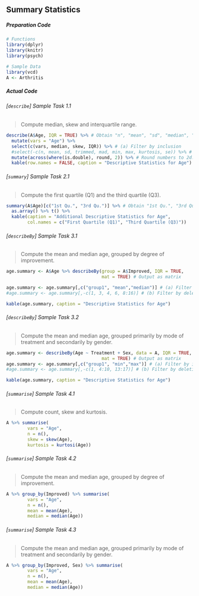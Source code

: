 ## Summary Statistics
##### Preparation Code
```r
# Functions
library(dplyr)
library(knitr)
library(psych)

# Sample Data
library(vcd)
A <- Arthritis
```
##### Actual Code
###### \[`describe`\] Sample Task 1.1
>Compute median, skew and interquartile range.
```r
describe(A$Age, IQR = TRUE) %>% # Obtain "n", "mean", "sd", "median", "trimmed", "mad", "min", "max", "skew", "kurtosis", "se", "IQR"
  mutate(vars = "Age") %>%
  select(c(vars, median, skew, IQR)) %>% # (a) Filter by inclusion
  #select(-c(n, mean, sd, trimmed, mad, min, max, kurtosis, se)) %>% # (b) Filter by deletion
  mutate(across(where(is.double), round, 2)) %>% # Round numbers to 2d.p.
  kable(row.names = FALSE, caption = "Descriptive Statistics for Age")
```
###### \[`summary`\] Sample Task 2.1
>Compute the first quartile (Q1) and the third quartile (Q3).
```r
summary(A$Age)[c("1st Qu.", "3rd Qu.")] %>% # Obtain "1st Qu.", "3rd Qu."
  as.array() %>% t() %>%
  kable(caption = "Additional Descriptive Statistics for Age",
        col.names = c("First Quartile (Q1)", "Third Quartile (Q3)"))
```
###### \[`describeBy`\] Sample Task 3.1
>Compute the mean and median age, grouped by degree of improvement.
```r
age.summary <- A$Age %>% describeBy(group = A$Improved, IQR = TRUE,
                                    mat = TRUE) # Output as matrix

age.summary <- age.summary[,c("group1", "mean","median")] # (a) Filter by inclusion
#age.summary <- age.summary[,-c(1, 3, 4, 6, 8:16)] # (b) Filter by deletion

kable(age.summary, caption = "Descriptive Statistics for Age")
```
###### \[`describeBy`\] Sample Task 3.2
>Compute the mean and median age, grouped primarily by mode of treatment and secondarily by gender.
```r
age.summary <- describeBy(Age ~ Treatment + Sex, data = A, IQR = TRUE,
                                    mat = TRUE) # Output as matrix
age.summary <- age.summary[,c("group1", "min","max")] # (a) Filter by inclusion
#age.summary <- age.summary[,-c(1, 4:10, 13:17)] # (b) Filter by deletion

kable(age.summary, caption = "Descriptive Statistics for Age")
```
###### \[`summarise`\] Sample Task 4.1
>Compute count, skew and kurtosis.
```r
A %>% summarise(
        vars = "Age",
        n = n(),
        skew = skew(Age),
        kurtosis = kurtosi(Age))
```
###### \[`summarise`\] Sample Task 4.2
>Compute the mean and median age, grouped by degree of improvement.
```r
A %>% group_by(Improved) %>% summarise(
        vars = "Age",
        n = n(),
        mean = mean(Age),
        median = median(Age))
```
###### \[`summarise`\] Sample Task 4.3
>Compute the mean and median age, grouped primarily by mode of treatment and secondarily by gender.
```r
A %>% group_by(Improved, Sex) %>% summarise(
        vars = "Age",
        n = n(),
        mean = mean(Age),
        median = median(Age))
```
